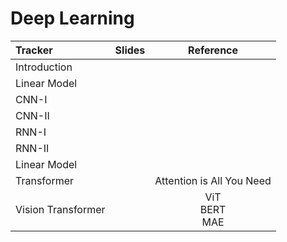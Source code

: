 # Deep Learning

 | Tracker                   | Slides   | Reference |
 |:-----------               |:----------------:|:----------------:|  
 | Introduction              | |  |
 | Linear Model              | |  |
 | CNN-I                     | |  |
 | CNN-II                    | |  |
 | RNN-I                     | |  |
 | RNN-II                    | |  |
 | Linear Model              | |  |
 | Transformer               | | Attention is All You Need |
 | Vision Transformer        | | ViT<br>BERT<br>MAE |

